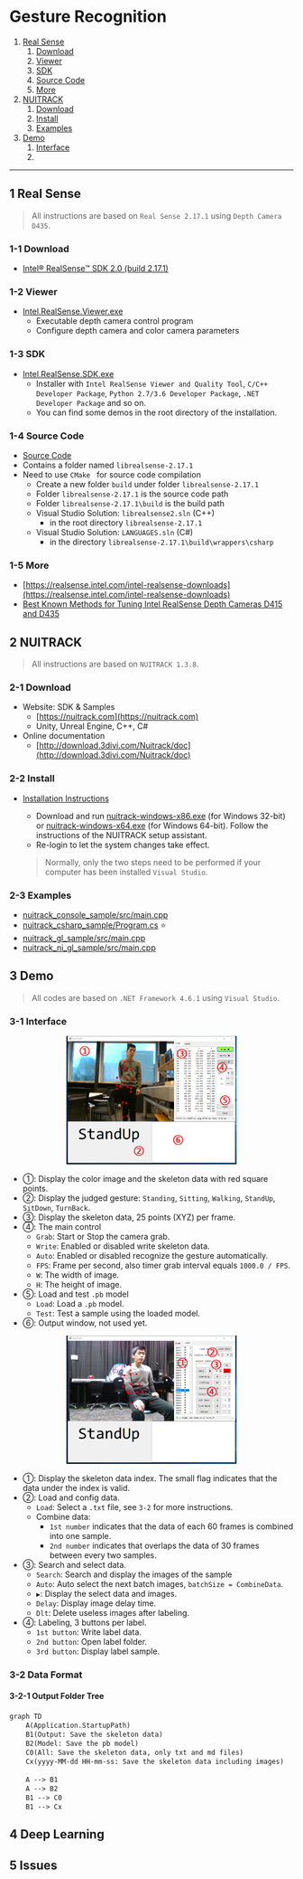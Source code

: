 # Gesture Recognition

1.  [Real Sense](#1-Real-Sense)
    1.  [Download](#1-1-Download)
    2.  [Viewer](#1-2-Viewer)
    3.  [SDK](#1-3-SDK)
    4.  [Source Code](#1-4-Source-Code)
    5.  [More](#1-5-More)
2.  [NUITRACK](#2-NUITRACK)
    1.  [Download](#2-1-Download)
    2.  [Install](#2-2-Install)
    3.  [Examples](#2-3-Examples)
3.  [Demo](#3-Demo)
    1.  [Interface](#3-1-Interface)
    2.  



---



## 1 Real Sense

>   All instructions are based on `Real Sense 2.17.1` using `Depth Camera D435`. 
>

### 1-1 Download

-   [Intel® RealSense™ SDK 2.0 (build 2.17.1)](https://github.com/IntelRealSense/librealsense/releases/tag/v2.17.1)

### 1-2 Viewer

-   [Intel.RealSense.Viewer.exe](https://github.com/IntelRealSense/librealsense/releases/download/v2.17.1/Intel.RealSense.Viewer.exe)
    -   Executable depth camera control program
    -   Configure depth camera and color camera parameters

### 1-3 SDK

-   [Intel.RealSense.SDK.exe](https://github.com/IntelRealSense/librealsense/releases/download/v2.17.1/Intel.RealSense.SDK.exe)
    -   Installer with `Intel RealSense Viewer and Quality Tool`, `C/C++ Developer Package`, `Python 2.7/3.6 Developer Package`, `.NET Developer Package` and so on.
    -   You can find some demos in the root directory of the installation.

### 1-4 Source Code

-   [Source Code](https://github.com/IntelRealSense/librealsense/archive/v2.17.1.zip)
-   Contains a folder named `librealsense-2.17.1`
-   Need to use `CMake ` for source code compilation
    -   Create a new folder `build` under folder `librealsense-2.17.1`
    -   Folder `librealsense-2.17.1` is the source code path
    -   Folder `librealsense-2.17.1\build` is the build path
    -   Visual Studio Solution: `librealsense2.sln` (C++)
        -   in the root directory `librealsense-2.17.1`
    -   Visual Studio Solution: `LANGUAGES.sln` (C#)
        -   in the directory `librealsense-2.17.1\build\wrappers\csharp`

### 1-5 More

-   [https://realsense.intel.com/intel-realsense-downloads](https://realsense.intel.com/intel-realsense-downloads)
-   [Best Known Methods for Tuning Intel RealSense Depth Cameras D415 and D435](https://www.intel.com/content/dam/support/us/en/documents/emerging-technologies/intel-realsense-technology/BKMs_Tuning_RealSense_D4xx_Cam.pdf)





## 2 NUITRACK

>   All instructions are based on `NUITRACK 1.3.8`. 

### 2-1 Download

-   Website: SDK & Samples
    -   [https://nuitrack.com](https://nuitrack.com)
    -   Unity, Unreal Engine, C++, C#
-   Online documentation
    -   [http://download.3divi.com/Nuitrack/doc](http://download.3divi.com/Nuitrack/doc)

### 2-2 Install

-   [Installation Instructions ](http://download.3divi.com/Nuitrack/doc/Installation_page.html)

    -   Download and run [nuitrack-windows-x86.exe](http://download.3divi.com/Nuitrack/platforms/nuitrack-windows-x86.exe) (for Windows 32-bit) or [nuitrack-windows-x64.exe](http://download.3divi.com/Nuitrack/platforms/nuitrack-windows-x64.exe) (for Windows 64-bit). Follow the instructions of the NUITRACK setup assistant. 
    -   Re-login to let the system changes take effect. 

    >   Normally, only the two steps need to be performed if your computer has been installed `Visual Studio`.

### 2-3 Examples

-   [nuitrack_console_sample/src/main.cpp](http://download.3divi.com/Nuitrack/doc/nuitrack_console_sample_2src_2main_8cpp-example.html)
-   [nuitrack_csharp_sample/Program.cs](http://download.3divi.com/Nuitrack/doc/nuitrack_csharp_sample_2Program_8cs-example.html) :star:
-   [nuitrack_gl_sample/src/main.cpp](http://download.3divi.com/Nuitrack/doc/nuitrack_gl_sample_2src_2main_8cpp-example.html)
-   [nuitrack_ni_gl_sample/src/main.cpp](http://download.3divi.com/Nuitrack/doc/nuitrack_ni_gl_sample_2src_2main_8cpp-example.html)





## 3 Demo

>   All codes are based on `.NET Framework 4.6.1` using `Visual Studio`.

### 3-1 Interface

<div align = center>
    <img src = "img/Interface1.png", width = "60%"/>
</div>

-   ①: Display the color image and the skeleton data with red square points.
-   ②: Display the judged gesture: `Standing`, `Sitting`, `Walking`, `StandUp`, `SitDown`, `TurnBack`.
-   ③: Display the skeleton data, 25 points (XYZ) per frame.
-   ④: The main control
    -   `Grab`: Start or Stop the camera grab.
    -   `Write`: Enabled or disabled write skeleton data.
    -   `Auto`: Enabled or disabled recognize the gesture automatically.
    -   `FPS`: Frame per second, also timer grab interval equals `1000.0 / FPS`.
    -   `W`: The width of image. 
    -   `H`: The height of image. 
-   ⑤: Load and test `.pb` model
    -   `Load`: Load a `.pb` model.
    -   `Test`: Test a sample using the loaded model.
-   ⑥: Output window, not used yet.

<div align = center>
    <img src = "img/Interface2.png", width = "60%"/>
</div>

-   ①: Display the skeleton data index. The small flag indicates that the data under the index is valid. 
-   ②: Load and config data.
    -   `Load`: Select a `.txt` file, see `3-2` for more instructions.
    -   Combine data: 
        -   `1st number` indicates that the data of each 60 frames is combined into one sample.
        -   `2nd number` indicates that overlaps the data of 30 frames between every two samples.
-   ③: Search and select data.
    -   `Search`: Search and display the images of the sample
    -   `Auto`: Auto select the next batch images, `batchSize = CombineData`.
    -   `▶`: Display the select data and images.
    -   `Delay`: Display image delay time.
    -   `Dlt`: Delete useless images after labeling.
-   ④: Labeling, 3 buttons per label.
    -   `1st button`: Write label data. 
    -   `2nd button`: Open label folder.
    -   `3rd button`: Display label sample.

### 3-2 Data Format

#### 3-2-1 Output Folder Tree

```mermaid
graph TD
	A(Application.StartupPath)
	B1(Output: Save the skeleton data)
	B2(Model: Save the pb model)
	C0(All: Save the skeleton data, only txt and md files)
	Cx(yyyy-MM-dd HH-mm-ss: Save the skeleton data including images)
	
	A --> B1
	A --> B2
	B1 --> C0
	B1 --> Cx
```









## 4 Deep Learning









## 5 Issues











